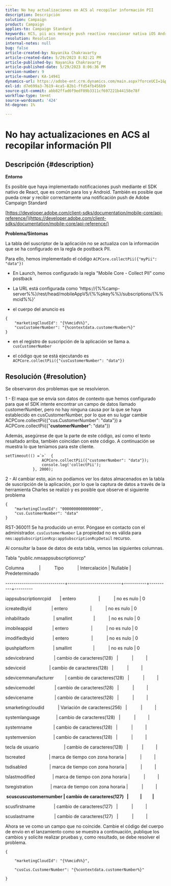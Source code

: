 ```yaml
---
title: No hay actualizaciones en ACS al recopilar información PII
description: Descripción
solution: Campaign
product: Campaign
applies-to: Campaign Standard
keywords: KCS, pii acs mensaje push reactivo reaccionar nativa iOS Android
resolution: Resolution
internal-notes: null
bug: false
article-created-by: Nayanika Chakravarty
article-created-date: 5/29/2023 8:02:21 PM
article-published-by: Nayanika Chakravarty
article-published-date: 5/29/2023 8:06:36 PM
version-number: 9
article-number: KA-14941
dynamics-url: https://adobe-ent.crm.dynamics.com/main.aspx?forceUCI=1&pagetype=entityrecord&etn=knowledgearticle&id=cb2771b5-5bfe-ed11-8f6e-6045bd006a22
exl-id: d7e699a3-7619-4ca5-82b1-ffd54fb456b9
source-git-commit: abb82ffad6f9edf09b3311cf697221b44158e78f
workflow-type: tm+mt
source-wordcount: '424'
ht-degree: 1%

---
```


# No hay actualizaciones en ACS al recopilar información PII

## Descripción {#description}


<b>Entorno</b>

Es posible que haya implementado notificaciones push mediante el SDK nativo de React, que es común para Ios y Android. También es posible que pueda crear y recibir correctamente una notificación push de Adobe Campaign Standard

[https://developer.adobe.com/client-sdks/documentation/mobile-core/api-reference/](https://developer.adobe.com/client-sdks/documentation/mobile-core/api-reference/)

<b>Problema/Síntomas</b>

La tabla del suscriptor de la aplicación no se actualiza con la información que se ha configurado en la regla de postback PII.

Para ello, hemos implementado el código `ACPCore.collectPii({"myPii": "data"})`

- En Launch, hemos configurado la regla &quot;Mobile Core - Collect PII&quot; como postback

- La URL está configurada como &#39;https://{%%camp-server%%}/rest/head/mobileAppV5/{%%pkey%%}/subscriptions/{%%mcid%%}&#39;

- el cuerpo del anuncio es


```
{
    "marketingCloudId": "{%%mcid%%}",
    "cusCustomerNumber": "{%contextdata.customerNumber%}"
}
```


- en el registro de suscripción de la aplicación se llama a. `cusCustomerNumber`

- el código que se está ejecutando es `ACPCore.collectPii({"cusCustomerNumber": "data"})`


## Resolución {#resolution}


Se observaron dos problemas que se resolvieron.



1 - El mapa que se envía son datos de contexto que hemos configurado para que el SDK intente encontrar un campo de datos llamado customerNumber, pero no hay ninguna causa por la que se haya establecido en cusCustomerNumber, por lo que en su lugar cambie ACPCore.collectPii({&quot;cus.CustomerNumber&quot;: &quot;data&quot;}) a ACPCore.collectPii({&quot;<b>customerNumber</b>&quot;: &quot;data&quot;})

Además, asegúrese de que la parte de este código, así como el texto resaltado arriba, también coincidan con este código. A continuación se muestra lo que teníamos para este cliente.


```
setTimeout(() =`>`  {
                ACPCore.collectPii({"customerNumber": "data"});
                console.log('collectPii');
            }, 2000);
```


2 - Al cambiar esto, aún no podíamos ver los datos almacenados en la tabla de suscripción de la aplicación, por lo que la captura de datos a través de la herramienta Charles se realizó y es posible que observe el siguiente problema


```
{
    "marketingCloudId": "0000000000000000",
    "cus.CustomerNumber": "data"
}
```


RST-360011 Se ha producido un error. Póngase en contacto con el administrador.
`cusCustomerNumber` La propiedad no es válida para `nms:appSubscriptionRcp:appSubscriptionRcpDetail` recurso.

Al consultar la base de datos de esta tabla, vemos las siguientes columnas.



Tabla &quot;public.nmsappsubscriptionrcp&quot;

Columna            |           Tipo           | Intercalación | Nullable | Predeterminado

-----------------------------+--------------------------+-----------+----------+---------

iappsubscriptionrcpid       | entero                  |           | no es nulo | 0

icreatedbyid                | entero                  |           | no es nulo | 0

inhabilitado                   | smallint                 |           | no es nulo | 0

imobileappid                | entero                  |           | no es nulo | 0

imodifiedbyid               | entero                  |           | no es nulo | 0

ipushplatform               | smallint                 |           | no es nulo | 0

sdevicebrand                | cambio de caracteres(128)   |           |          |

sdeviceid                   | cambio de caracteres(128)   |           |          |

sdevicemmanufacturer         | cambio de caracteres(128)   |           |          |

sdevicemodel                | cambio de caracteres(128)   |           |          |

sdevicename                 | cambio de caracteres(128)   |           |          |

smarketingcloudid           | Variación de caracteres(256)   |           |          |

systemlanguage             | cambio de caracteres(128)   |           |          |

systemname                 | cambio de caracteres(128)   |           |          |

systemversion              | cambio de caracteres(128)   |           |          |

tecla de usuario                    | cambio de caracteres(128)   |           |          |

tscreated                   | marca de tiempo con zona horaria |           |          |

tsdisabled                  | marca de tiempo con zona horaria |           |          |

tslastmodified              | marca de tiempo con zona horaria |           |          |

tsregistration              | marca de tiempo con zona horaria |           |          |

<b> scuscuscustomernumber | cambio de caracteres(127)   |           |          | </b>

scusfirstname               | cambio de caracteres(127)   |           |          |

scuslastname                | cambio de caracteres(127)   |           |          |



Ahora se ve como un campo que no coincide. Cambie el código del cuerpo de envío en el lanzamiento como se muestra a continuación, publique los cambios y solicite realizar pruebas y, como resultado, se debe resolver el problema.


```
{

    "marketingCloudId": "{%%mcid%%}",

    "cusCus.CustomerNumber": "{%contextdata.customerNumber%}"

}
```
